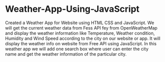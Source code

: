 # Weather-App-Using-JavaScript

Created a Weather App for Website using HTML CSS and JavaScript. We will get the current weather data from Fess API fey from OpenWeatherMap and display the weather information like Temperature,  Weather condition, Humidity and Wind Speed according to the city on our website or app.
It will display the weather info on website from Free API using JavaScript.
In this weather app we will add one search box where user can enter the city name and get the weather information of the particular city.
